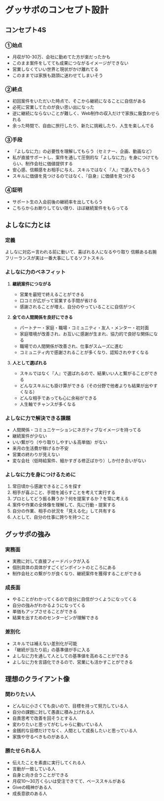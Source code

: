 # グッサポのコンセプト設計

## コンセプト4S

### ①始点
- 月収が10-30万、会社に勤めてた方が楽だったかも
- このまま案件をしてても成果につながるイメージができない
- 営業しなくていい世界と現状がかけ離れてる
- このままでは家族も路頭に迷わせてしまいそう

### ②終点
- 初回案件をいただいた時点で、そこから継続になることに自信がある
- 必死に営業してたのが良い思い出になった
- 逆に継続にならないことが難しく、Web制作の収入だけで家族に飯食わせられる
- 余った時間で、自由に旅行したり、新たに挑戦したり、人生を楽しんでる

### ③手段
- 『よしなに力』の必要性を理解してもらう（セミナー、企画、動画など）
- 私が直接サポートし、案件を通して圧倒的な「よしなに力」を身につけてもらい、制作会社に価値提供する
- 安心感、信頼感をお相手に与え、スキルではなく『人』で選んでもらう
- スキルに価値を見つけるのではなく、『自身』に価値を見つける

### ④証明
- サポート生の入会前後の継続率を出してもらう
- こちらからお断りしてない限り、ほぼ継続案件をもらってる

## よしなに力とは

### 定義
よしなに対応＝言われる前に動いて、喜ばれる人になるやり取り
信頼ある右腕フリーランスが実は一番大事にしてるソフトスキル

### よしなに力のベネフィット
1. **継続案件につながる**
   - 営業を最短で終えることができる
   - 口コミが広がって営業する手間が省ける
   - 感謝されることが増え、自分のやっていることに自信がつく

2. **全ての人間関係を良好にできる**
   - パートナー・家庭・職場・コミュニティ・友人・メンター・初対面
   - 家庭環境が改善され、お互いに感謝が生まれ、協力的で良好な関係になる
   - 職場での人間関係が改善され、仕事がスムーズに進む
   - コミュニティ内で感謝されることが多くなり、認知されやすくなる

3. **人として選ばれる**
   - スキルではなく『人』で選ばれるので、結果いい人と繋がることができる
   - どんなスキルにも掛け算ができる（その分野で他者よりも結果が出やすくなる）
   - どんな相手であっても心に余裕ができる
   - 人生軸でチャンスが多くなる

### よしなに力で解決できる課題
- 人間関係・コミュニケーションにネガティブなイメージを持ってる
- 継続案件が少ない
- いい繋がり（やり取りしやすい＆高単価）がない
- 来月の生活費が稼げるか不安
- 営業の終わりが見えない
- 変な会社（低時給案件、細かすぎる修正ばかり）しか付き合いがない

### よしなに力を身につけるために
1. 常日頃から感謝できるところを探す
2. 相手が喜ぶこと、手間を減らすことを考えて実行する
3. プロとしてどう振る舞うか？何を提案するか？を常に考える
4. 案件や作業の全体像を理解して、先に行動・提案する
5. 自分の作業、相手の状況を「見える化」して共有する
6. 人として、自分の仕事に誇りを持つこと

## グッサポの強み

### 実務面
- 実務に対して直接フィードバックが入る
- 個別具体の具体がすごくピンポイントのところにある
- 制作会社との繋がりが良くなり、継続案件を獲得することができる

### 成長面
- やることがわかってくるので自分に自信がつくようになってくる
- 自分の強みがわかるようになってくる
- 単価もアップさせることができる
- 結果を出すためのセンターピンが理解できる

### 差別化
- スキルでは補えない差別化が可能
- 「継続が当たり前」の基準値が手に入る
- よしなに力を通して人としての基準値を高めることができる
- よしなに力を言語化できるので、営業にも活かすことができる

## 理想のクライアント像

### 関わりたい人
- どんなに小さくても良いので、目標を持って努力している人
- 自分の課題に対して愚直に積み上げれる人
- 自責思考で改善を回そうとする人
- 変わりたいと思ってがむしゃらに動いている人
- 金銭的な目標だけでなく、人間として成長したいと思っている人
- 家族や守るべきものがある人

### 勝たせられる人
- 伝えたことを素直に実行してくれる人
- 言動が一致している人
- 自身と向き合うことができる
- 月収10〜30万くらいは受注できてて、ベーススキルがある
- Giveの精神がある人
- 成長意欲のある人